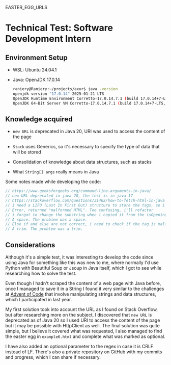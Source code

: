 EASTER_EGG_URLS

# Technical Test: Software Development Intern

## Environment Setup

- WSL: Ubuntu 24.04.1

- Java: OpenJDK 17.0.14

  ```bash
  raniery@Raniery:~/projects/axur$ java -version
  openjdk version "17.0.14" 2025-01-21 LTS
  OpenJDK Runtime Environment Corretto-17.0.14.7.1 (build 17.0.14+7-LTS)
  OpenJDK 64-Bit Server VM Corretto-17.0.14.7.1 (build 17.0.14+7-LTS, mixed mode, sharing)
  ```

## Knowledge acquired

- `new URL` is deprecated in Java 20, URI was used to access the content of the page

- `Stack` uses Generics, so it's necessary to specify the type of data that will be stored

- Consolidation of knowledge about data structures, such as stacks

- What  `String[] args` really means in Java

Some notes made while developing the code:

```java
// https://www.geeksforgeeks.org/command-line-arguments-in-java/
// new URL deprecated in java 20, the test is in java 17
// https://stackoverflow.com/questions/31462/how-to-fetch-html-in-java
// i need a LIFO (Last In First Out) structure to store the tags, so i will use a stack, thanks grokking algorithms
// Error, returned "malformed HTML". Too confusing, i'll refactor
// i forgot to change the substring when i copied it from the isOpening...
// A space. The problem was a space.
// Else if and else are not correct, i need to check if the tag is malformed
// A trim. The problem was a trim.
```

## Considerations

Although it's a simple test, it was interesting to develop the code since using Java for something like this was new to me, where normally I'd use Python with Beautiful Soup or Jsoup in Java itself, which I got to see while researching how to solve the test.

Even though I hadn't scraped the content of a web page with Java before, once I managed to save it in a String I found it very similar to the challenges at [Advent of Code](https://adventofcode.com/) that involve manipulating strings and data structures, which I participated in last year.

My first solution took into account the URL as I found on Stack Overflow, but after researching more on the subject, I discovered that `new URL` is deprecated as of Java 20 so I used URI to access the content of the page but it may be possible with HttpClient as well. The final solution was quite simple, but I believe it covered what was requested, I also managed to find the easter egg in `example6.html` and complete what was marked as optional.

I have also added an optional parameter to the regex in case it is CRLF instead of LF. There's also a private repository on GitHub with my commits and progress, which I can share if necessary.
